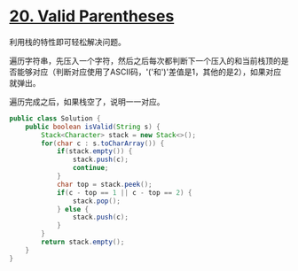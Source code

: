 # [20. Valid Parentheses](https://leetcode.com/problems/valid-parentheses/)

利用栈的特性即可轻松解决问题。

遍历字符串，先压入一个字符，然后之后每次都判断下一个压入的和当前栈顶的是否能够对应（判断对应使用了ASCII码，'('和')'差值是1，其他的是2），如果对应就弹出。

遍历完成之后，如果栈空了，说明一一对应。

```java
public class Solution {
    public boolean isValid(String s) {
        Stack<Character> stack = new Stack<>();
        for(char c : s.toCharArray()) {
            if(stack.empty()) {
                stack.push(c);
                continue;
            }
            char top = stack.peek();
            if(c - top == 1 || c - top == 2) {
                stack.pop();
            } else {
                stack.push(c);
            }
        }
        return stack.empty();
    }
}
```